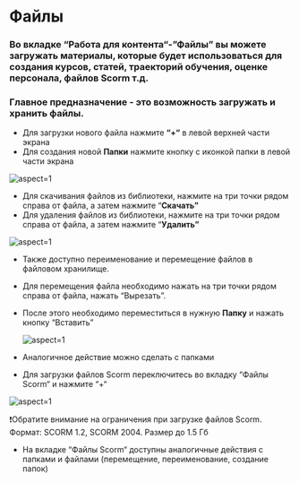 # Файлы

### Во вкладке “Работа для контента“-”Файлы” вы можете загружать материалы, которые будет использоваться для создания курсов, статей, траекторий обучения, оценке персонала, файлов Scorm т.д.

### Главное предназначение - это возможность загружать и хранить файлы.


- Для загрузки нового файла нажмите **“+“** в левой верхней части экрана 
- Для создания новой **Папки** нажмите кнопку с иконкой папки в левой части экрана

 ![](/api/attachments.redirect?id=c0041216-5924-4c92-af04-7e05086c1a35 "aspect=1")

- Для скачивания файлов из библиотеки, нажмите на три точки рядом справа от файла, а затем нажмите “**Скачать”**
- Для удаления файлов из библиотеки, нажмите на три точки рядом справа от файла, а затем нажмите “**Удалить”**

 ![](/api/attachments.redirect?id=e5153e61-8ce5-4c6e-8b28-29426bf5be5b "aspect=1")

- Также доступно переименование и перемещение файлов в файловом хранилище. 
- Для перемещения файла необходимо нажать на три точки рядом справа от файла, нажать “Вырезать”.
- После этого необходимо переместиться в нужную **Папку** и нажать кнопку “Вставить”

   ![](/api/attachments.redirect?id=8b85cc03-872d-47fe-8180-ce168541f885 "aspect=1")


- Аналогичное действие можно сделать с папками


- Для загрузки файлов Scorm переключитесь во вкладку “Файлы Scorm“ и нажмите “+“

 ![](/api/attachments.redirect?id=e90ce38a-ab4b-4b97-9ff7-679845b09316 "aspect=1")

❗Обратите внимание на ограничения при загрузке файлов Scorm. Формат: SCORM 1.2, SCORM 2004. Размер до 1.5 Гб


- На вкладке “Файлы Scorm“ доступны аналогичные действия с папками и файлами (перемещение, переименование, создание папок)





